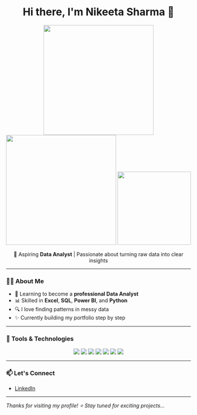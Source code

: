 <h1 align="center">Hi there, I'm Nikeeta Sharma 👋</h1>

<p align="center">
  <img src="https://media.giphy.com/media/f3iwJFOVOwuy7K6FFw/giphy.gif" width="300"/>
  <img src="https://media.giphy.com/media/f3iwJFOVOwuy7K6FFw/giphy.gif" width="300"/>
  <img src="https://media.giphy.com/media/qgQUggAC3Pfv687qPC/giphy.gif" width="200"/>
</p>

<p align="center">
  🌟 Aspiring <b>Data Analyst</b> | Passionate about turning raw data into clear insights
</p>

---

### 👩‍💻 About Me

- 🎯 Learning to become a **professional Data Analyst**  
- 📊 Skilled in **Excel**, **SQL**, **Power BI**, and **Python**  
- 🔍 I love finding patterns in messy data  
- ✨ Currently building my portfolio step by step

---

### 🧰 Tools & Technologies

<p align="center">
  <img src="https://img.shields.io/badge/Excel-217346?style=for-the-badge&logo=microsoft-excel&logoColor=white" />
  <img src="https://img.shields.io/badge/Power%20BI-F2C811?style=for-the-badge&logo=powerbi&logoColor=black" />
  <img src="https://img.shields.io/badge/SQL-4479A1?style=for-the-badge&logo=postgresql&logoColor=white" />
  <img src="https://img.shields.io/badge/Python-3776AB?style=for-the-badge&logo=python&logoColor=white" />
  <img src="https://img.shields.io/badge/Pandas-150458?style=for-the-badge&logo=pandas&logoColor=white" />
  <img src="https://img.shields.io/badge/Numpy-013243?style=for-the-badge&logo=numpy&logoColor=white" />
  <img src="https://img.shields.io/badge/Matplotlib-000000?style=for-the-badge&logo=matplotlib&logoColor=white" />
</p>

---

### 📫 Let's Connect

- [LinkedIn](https://www.linkedin.com/in/nikeeta-sharma-7b9293324)

---

_Thanks for visiting my profile! ⭐ Stay tuned for exciting projects..._
